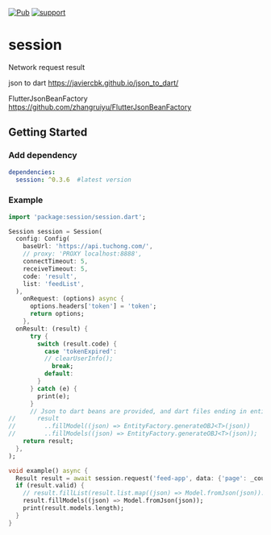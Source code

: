 [![Pub](https://img.shields.io/pub/v/session.svg)](https://pub.dartlang.org/packages/session)
[![support](https://img.shields.io/badge/platform-flutter%7Cdart%20vm-ff69b4.svg)](https://github.com/OctMon/session)

# session

Network request result

json to dart
https://javiercbk.github.io/json_to_dart/

FlutterJsonBeanFactory
https://github.com/zhangruiyu/FlutterJsonBeanFactory

## Getting Started

### Add dependency

```yaml
dependencies:
  session: ^0.3.6  #latest version
```

### Example

```dart
import 'package:session/session.dart';

Session session = Session(
  config: Config(
    baseUrl: 'https://api.tuchong.com/',
    // proxy: 'PROXY localhost:8888',
    connectTimeout: 5,
    receiveTimeout: 5,
    code: 'result',
    list: 'feedList',
  ),
    onRequest: (options) async {
      options.headers['token'] = 'token';
      return options;
    },
  onResult: (result) {
      try {
        switch (result.code) {
          case 'tokenExpired':
          // clearUserInfo();
            break;
          default:
        }
      } catch (e) {
        print(e);
      }
      // Json to dart beans are provided, and dart files ending in entity are provided to generate dart bean factory for use. 
//      result
//        ..fillModel((json) => EntityFactory.generateOBJ<T>(json))
//        ..fillModels((json) => EntityFactory.generateOBJ<T>(json));
    return result;
  },
);

void example() async {
  Result result = await session.request('feed-app', data: {'page': _counter});
  if (result.valid) {
    // result.fillList(result.list.map((json) => Model.fromJson(json)).toList());
    result.fillModels((json) => Model.fromJson(json));
    print(result.models.length);
  }
}
```

